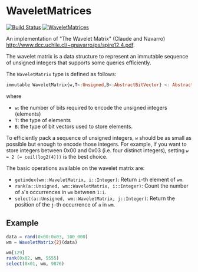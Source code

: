 # WaveletMatrices

[![Build Status](https://travis-ci.org/BioJulia/WaveletMatrices.jl.svg?branch=master)](https://travis-ci.org/BioJulia/WaveletMatrices.jl)
[![WaveletMatrices](http://pkg.julialang.org/badges/WaveletMatrices_0.4.svg)](http://pkg.julialang.org/?pkg=WaveletMatrices&ver=0.4)

An implementation of "The Wavelet Matrix" (Claude and Navarro) <http://www.dcc.uchile.cl/~gnavarro/ps/spire12.4.pdf>.

The wavelet matrix is a data structure to represent an immutable sequence of
unsigned integers that supports some queries efficiently.

The `WaveletMatrix` type is defined as follows:

```julia
immutable WaveletMatrix{w,T<:Unsigned,B<:AbstractBitVector} <: AbstractVector{T}
```

where

* `w`: the number of bits required to encode the unsigned integers (elements)
* `T`: the type of elements
* `B`: the type of bit vectors used to store elements.

To efficiently pack a sequence of unsigned integers, `w` should be as small as possible but enough to encode those integers.
For example, if you want to store integers between 0x00 and 0x03 (i.e. four distinct integers), setting `w = 2 (= ceil(log2(4)))` is the best choice.

The basic operations available on the wavelet matrix are:

* `getindex(wm::WaveletMatrix, i::Integer)`: Return `i`-th element of `wm`.
* `rank(a::Unsigned, wm::WaveletMatrix, i::Integer)`: Count the number of `a`'s occurrences in `wm` between `1:i`.
* `select(a::Unsigned, wm::WaveletMatrix, j::Integer)`: Return the position of the `j`-th occurrence of `a` in `wm`.


## Example

```julia
data = rand(0x00:0x03, 100_000)
wm = WaveletMatrix{2}(data)

wm[129]
rank(0x02, wm, 5555)
select(0x01, wm, 9876)
```
